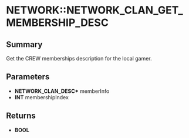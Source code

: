 # NETWORK::NETWORK_CLAN_GET_MEMBERSHIP_DESC

## Summary
Get the CREW memberships description for the local gamer.

## Parameters
* **NETWORK_CLAN_DESC\*** memberInfo
* **INT** membershipIndex

## Returns
* **BOOL**